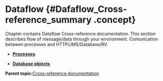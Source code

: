 # Dataflow {#Dafaflow_Cross-reference_summary .concept}

Chapter contains Dataflow Cross-reference documentation. This section describes flow of message/data through your environment. Comunication between processes and HTTP/JMS/Database/RV.

-   **[Processes](../../cross/dataflow/processes/processes.md)**  

-   **[Database objects](../../cross/dataflow/databaseobjects/databaseobjects.md)**  


**Parent topic:**[Cross-reference documentation](../../cross/cross.md)

